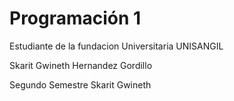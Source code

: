 
# Programación 1

Estudiante de la fundacion Universitaria UNISANGIL

Skarit Gwineth Hernandez Gordillo

Segundo Semestre 
Skarit 
Gwineth
